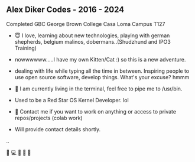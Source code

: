 ## Alex Diker Codes - 2016 - 2024 

Completed GBC George Brown College Casa Loma Campus T127

- :innocent: I love, learning about new technologies, playing with german shepherds, belgium malinos, dobermans..(Shudzhund and IPO3 Training)
- nowwwwww.....I have my own Kitten/Cat :) so this is a new adventure. 
- dealing with life while typing all the time in between. Inspiring people to use open source software, develop things. What's your excuse? hmmm 
- 💞️ I am currently living in the terminal, feel free to pipe me to /usr/bin.
- Used to be a Red Star OS Kernel Developer. lol
- :iphone: Contact me if you want to work on anything or access to private repos/projects (colab work)

- Will provide contact details shortly. 

..

:penguin: :computer: :iphone: :see_no_evil: 🙉 

